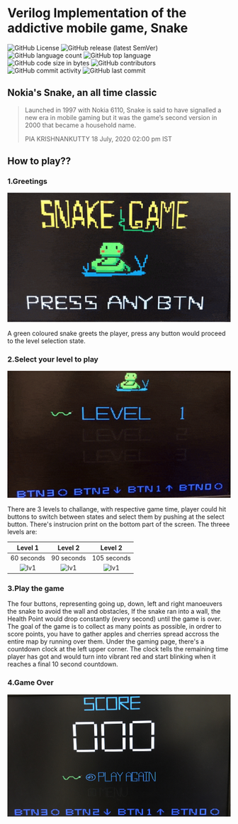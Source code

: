 # Verilog Implementation of the addictive mobile game, Snake

<img alt="GitHub License" src="https://img.shields.io/github/license/hankshyu/SnakeGame?color=orange&logo=github"> <img alt="GitHub release (latest SemVer)" src="https://img.shields.io/github/v/release/hankshyu/SnakeGame?color=orange&logo=github"> <img alt="GitHub language count" src="https://img.shields.io/github/languages/count/hankshyu/SnakeGame"> <img alt="GitHub top language" src="https://img.shields.io/github/languages/top/hankshyu/SnakeGame"> <img alt="GitHub code size in bytes" src="https://img.shields.io/github/languages/code-size/hankshyu/SnakeGame"> <img alt="GitHub contributors" src="https://img.shields.io/github/contributors/hankshyu/SnakeGame?logo=git&color=green"> <img alt="GitHub commit activity" src="https://img.shields.io/github/commit-activity/y/hankshyu/SnakeGame?logo=git&color=green">  <img alt="GitHub last commit" src="https://img.shields.io/github/last-commit/hankshyu/SnakeGame?logo=git&color=green">





## Nokia's Snake, an all time classic

> Launched in 1997 with Nokia 6110, Snake is said to have signalled a new era in mobile gaming but it was the game’s second version in 2000 that became a household name. 
> 
> PIA KRISHNANKUTTY 18 July, 2020 02:00 pm IST



## How to play??

### 1.Greetings

<p align="center">
  <img src="docs/welcome_gif.gif" alt="welcome_gif" width="550"> 
</p>

A green coloured snake greets the player, press any button would proceed to the level selection state.

### 2.Select your level to play

<p align="center">
  <img src="docs/select_gif.gif" alt="welcome_gif" width="550"> 
</p>

There are 3 levels to challange, with respective game time, player could hit buttons to switch between states and select them by pushing at the  select button. There's instrucion print on the bottom part of the screen. The threee levels are: 

|  Level 1   | Level 2  | Level 2  |
|:----:|:----:|:----:|
|60 seconds| 90 seconds| 105 seconds|
|![lv1](docs/lv1.png)  |![lv1](docs/lv2.png) |![lv1](docs/lv3.png) |


### 3.Play the game

The four buttons, representing going up, down, left and right manoeuvers the snake to avoid the wall and obstacles, If the snake ran into a wall, the Health Point would drop constantly (every second) until the game is over. The goal of the game is to collect as many points as possible, in ordrer to score points, you have to gather apples and cherries spread accross the entire map by running over them. Under the gaming page, there's a countdown clock at the left upper corner. The clock tells the remaining time player has got and would turn into vibrant red and start blinking when it reaches a final 10 second countdown.

### 4.Game Over

<p align="center">
<img src="docs/score.JPG" alt="score" width="550">
</p>

